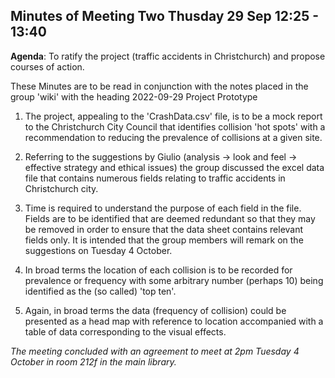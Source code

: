 ## Minutes of Meeting Two	Thusday 29 Sep	12:25 - 13:40


**Agenda**: 	To ratify the project (traffic accidents in Christchurch) and propose courses of action.

These Minutes are to be read in conjunction with the notes placed in the group 'wiki' with the heading 2022-09-29 Project Prototype 

1. The project, appealing to the 'CrashData.csv' file, is to be a mock report to the Christchurch City Council
that identifies collision 'hot spots' with a recommendation to reducing the prevalence of collisions at a 
given site. 

1. Referring to the suggestions by Giulio (analysis -> look and feel -> effective strategy and ethical issues)
the group discussed the excel data file that contains numerous fields relating to traffic accidents in Christchurch
city. 

2. Time is required to understand the purpose of each field in the file. Fields are to be identified that
are deemed redundant so that they may be removed in order to ensure that the data sheet contains relevant fields
only. It is intended that the group members will remark on the suggestions on Tuesday 4 October.

3. In broad terms the location of each collision is to be recorded for prevalence or frequency with some arbitrary
number (perhaps 10) being identified as the (so called) 'top ten'. 

4. Again, in broad terms the data (frequency of collision) could be presented as a head map with reference to
location accompanied with a table of data corresponding to the visual effects. 

*The meeting concluded with an agreement to meet at 2pm Tuesday 4 October in room 212f in the main library.*

